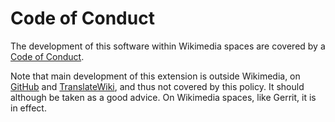 # Code of Conduct

The development of this software within Wikimedia spaces are covered by a [Code of Conduct](https://www.mediawiki.org/wiki/Code_of_Conduct).

Note that main development of this extension is outside Wikimedia, on [GitHub](https://github.com/jeblad/LangCodeOverride/) and [TranslateWiki](https://translatewiki.net/wiki/Special:Translate/ext-pickle), and thus not covered by this policy. It should although be taken as a good advice. On Wikimedia spaces, like Gerrit, it is in effect.
